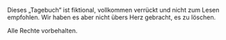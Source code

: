 Dieses „Tagebuch“ ist fiktional, vollkommen verrückt und nicht zum Lesen empfohlen. Wir haben es aber nicht übers Herz gebracht, es zu löschen.

Alle Rechte vorbehalten.

